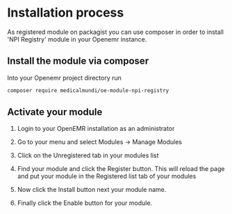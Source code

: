 # Installation process

As registered module on packagist you can use composer in order to install 'NPI Registry' module 
in your Openemr instance.


## Install the module via composer

Into your Openemr project directory run

``` bash
composer require medicalmundi/oe-module-npi-registry
```

## Activate your module

1. Login to your OpenEMR installation as an administrator

2. Go to your menu and select Modules -> Manage Modules

3. Click on the Unregistered tab in your modules list

4. Find your module and click the Register button. This will reload the page and put your module in the Registered list tab of your modules

5. Now click the Install button next your module name.

6. Finally click the Enable button for your module.